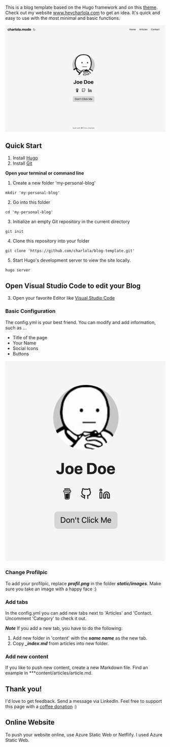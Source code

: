 This is a blog template based on the Hugo framework and on this [theme](https://github.com/nanxiaobei/hugo-paper).
Check out my website www.heycharlola.com to get an idea. 
It's quick and easy to use with the most minimal and basic functions.

![ProfilePic](static/images/screenshot.png)

## Quick Start

1. Install [Hugo](https://gohugo.io/installation/)
2. Install [Git](https://git-scm.com/book/en/v2/Getting-Started-Installing-Git)


**Open your terminal or command line**

1. Create a new folder 'my-personal-blog'

```console
mkdir 'my-personal-blog'
```

2. Go into this folder 
```console
cd 'my-personal-blog'
```

3. Initialize an empty Git repository in the current directory
```console
git init
```

4. Clone this repository into your folder
```console
git clone 'https://github.com/charlola/blog-template.git'
```

5. Start Hugo's development server to view the site locally.
```console
hugo server
```



## Open Visual Studio Code to edit your Blog

3. Open your favorite Editor like [Visual Studio Code](https://code.visualstudio.com/download)
### Basic Configuration

The config.yml is your best friend. You can modify and add information, such as ...
- Title of the page
- Your Name
- Social Icons
- Buttons

![ProfilePic](static/images/example.png)


### Change Profilpic

To add your profilpic, replace ***profil.png*** in the folder ***static/images***. Make sure you take an image with a happy face :)

### Add tabs

In the config.yml you can add new tabs next to 'Articles' and 'Contact. Uncomment 'Category' to check it out.

***Note***
If you add a new tab, you have to do the following:
1. Add new folder in 'content' with the ***same name*** as the new tab.
2. Copy ***_index.md*** from articles into new folder.

### Add new content

If you like to push new content, create a new Markdown file. Find an example in ***content/articles/article.md.

## Thank you!

I'd love to get feedback. Send a message via LinkedIn. Feel free to support this page with a [coffee donation](https://ko-fi.com/heycharlola) :)



## Online Website

To push your website online, use Azure Static Web or Netflify. I used Azure Static Web.
